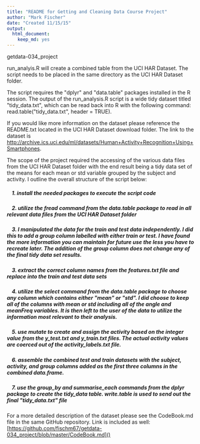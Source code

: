 ```yaml
---
title: "README for Getting and Cleaning Data Course Project"
author: "Mark Fischer"
date: "Created 11/15/15"
output:
  html_document:
    keep_md: yes
---
```


getdata-034_project  

run_analyis.R will create a combined table from the UCI HAR Dataset.  The script needs to be placed in the same directory
as the UCI HAR Dataset folder.  
  
The script requires the "dplyr" and "data.table" packages installed in the R session.  The output of the
run_analysis.R script is a wide tidy dataset titled "tidy_data.txt", which can be read back into R with the following command: 
read.table("tidy_data.txt", header = TRUE).  
  
If you would like more information on the dataset please reference the README.txt located in the UCI HAR Dataset download folder.  The link to the dataset is http://archive.ics.uci.edu/ml/datasets/Human+Activity+Recognition+Using+Smartphones.  
  
The scope of the project required the accessing of the various data files from the UCI HAR Dataset folder with the end result being a tidy data set of the means for each mean or std variable grouped by the subject and activity.  I outline the overall structure of the script below:  
  
##### &nbsp;&nbsp;&nbsp;&nbsp;1. install the needed packages to execute the script code
##### &nbsp;&nbsp;&nbsp;&nbsp;2. utilize the fread command from the data.table package to read in all relevant data files from the UCI HAR Dataset folder
##### &nbsp;&nbsp;&nbsp;&nbsp;3. I manipulated the data for the train and test data independently.  I did this to add a group column labelled with either train or test.  I have found the more information you can maintain for future use the less you have to recreate later.  The addition of the group column does not change any of the final tidy data set results.
##### &nbsp;&nbsp;&nbsp;&nbsp;3. extract the correct column names from the features.txt file and replace into the train and test data sets
##### &nbsp;&nbsp;&nbsp;&nbsp;4. utilize the select command from the data.table package to choose any column which contains either "mean" or "std".  I did choose to keep all of the columns with mean or std including all of the angle and meanFreq variables.  It is then left to the user of the data to utilize the information most relevant to their analysis.
##### &nbsp;&nbsp;&nbsp;&nbsp;5. use mutate to create and assign the activity based on the integer value from the y_test.txt and y_train.txt files.  The actual activity values are coerced out of the activity_labels.txt file.
##### &nbsp;&nbsp;&nbsp;&nbsp;6. assemble the combined test and train datasets with the subject, activity, and group columns added as the first three columns in the combined data.frame.
##### &nbsp;&nbsp;&nbsp;&nbsp;7. use the group_by and summarise_each commands from the dplyr package to create the tidy_data table. write.table is used to send out the final "tidy_data.txt" file
  
For a more detailed description of the dataset please see the CodeBook.md file in the same GitHub repository.  Link is included as well: [https://github.com/fischm67/getdata-034_project/blob/master/CodeBook.md]()